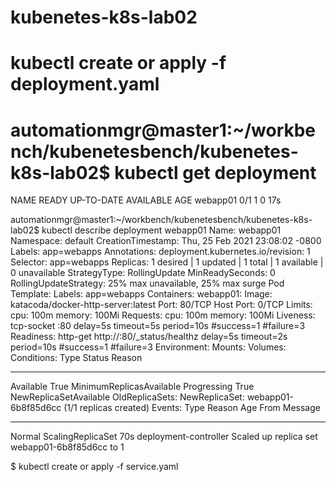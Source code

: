 # kubenetes-k8s-lab02
# kubectl create or apply -f deployment.yaml
# automationmgr@master1:~/workbench/kubenetesbench/kubenetes-k8s-lab02$ kubectl get deployment
NAME       READY   UP-TO-DATE   AVAILABLE   AGE
webapp01   0/1     1            0           17s


automationmgr@master1:~/workbench/kubenetesbench/kubenetes-k8s-lab02$ kubectl describe deployment webapp01
Name:                   webapp01
Namespace:              default
CreationTimestamp:      Thu, 25 Feb 2021 23:08:02 -0800
Labels:                 app=webapps
Annotations:            deployment.kubernetes.io/revision: 1
Selector:               app=webapps
Replicas:               1 desired | 1 updated | 1 total | 1 available | 0 unavailable
StrategyType:           RollingUpdate
MinReadySeconds:        0
RollingUpdateStrategy:  25% max unavailable, 25% max surge
Pod Template:
  Labels:  app=webapps
  Containers:
   webapp01:
    Image:      katacoda/docker-http-server:latest
    Port:       80/TCP
    Host Port:  0/TCP
    Limits:
      cpu:     100m
      memory:  100Mi
    Requests:
      cpu:        100m
      memory:     100Mi
    Liveness:     tcp-socket :80 delay=5s timeout=5s period=10s #success=1 #failure=3
    Readiness:    http-get http://:80/_status/healthz delay=5s timeout=2s period=10s #success=1 #failure=3
    Environment:  <none>
    Mounts:       <none>
  Volumes:        <none>
Conditions:
  Type           Status  Reason
  ----           ------  ------
  Available      True    MinimumReplicasAvailable
  Progressing    True    NewReplicaSetAvailable
OldReplicaSets:  <none>
NewReplicaSet:   webapp01-6b8f85d6cc (1/1 replicas created)
Events:
  Type    Reason             Age   From                   Message
  ----    ------             ----  ----                   -------
  Normal  ScalingReplicaSet  70s   deployment-controller  Scaled up replica set webapp01-6b8f85d6cc to 1


$ kubectl create or apply -f service.yaml
